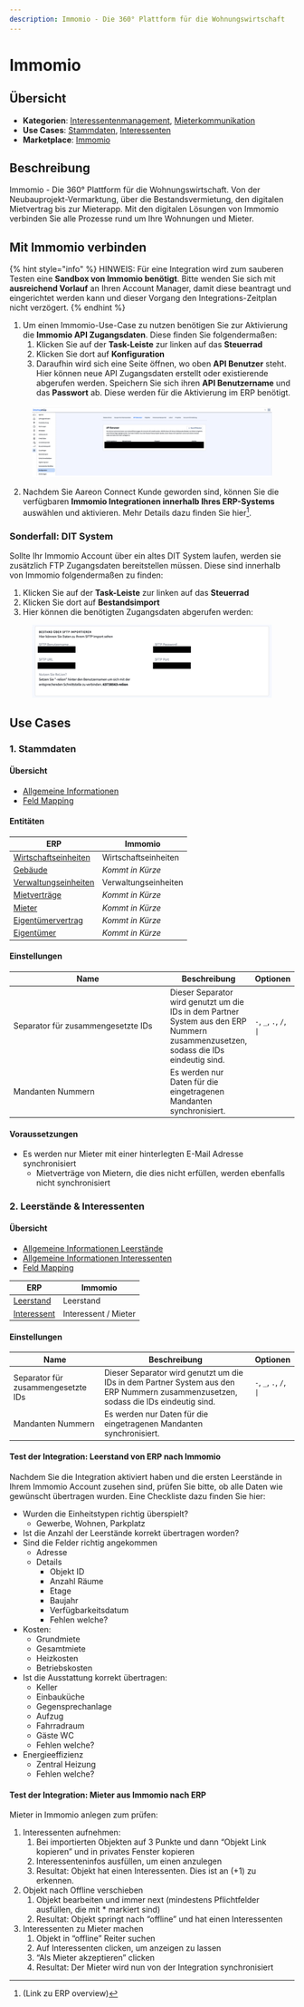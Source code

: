 ```yaml
---
description: Immomio - Die 360° Plattform für die Wohnungswirtschaft
---
```


# Immomio

## Übersicht

* **Kategorien**: [Interessentenmanagement](../kategorien/interessentenmanagement.md), [Mieterkommunikation](../kategorien/mieterkommunikation.md)
* **Use Cases**: [Stammdaten](immomio.md#stammdaten), [Interessenten](../kategorien/interessentenmanagement.md)
* **Marketplace**: [Immomio](https://marketplace.aareon.com/de/listings/immomio)

## Beschreibung

Immomio - Die 360° Plattform für die Wohnungswirtschaft. Von der Neubauprojekt-Vermarktung, über die Bestandsvermietung, den digitalen Mietvertrag bis zur Mieterapp. Mit den digitalen Lösungen von Immomio verbinden Sie alle Prozesse rund um Ihre Wohnungen und Mieter.

## Mit Immomio verbinden

{% hint style="info" %}
HINWEIS: Für eine Integration wird zum sauberen Testen eine **Sandbox von Immomio benötigt**. Bitte wenden Sie sich mit **ausreichend Vorlauf** an Ihren Account Manager, damit diese beantragt und eingerichtet werden kann und dieser Vorgang den Integrations-Zeitplan nicht verzögert.
{% endhint %}

1. Um einen Immomio-Use-Case zu nutzen benötigen Sie zur Aktivierung die **Immomio API Zugangsdaten**. Diese finden Sie folgendermaßen:
   1. Klicken Sie auf der **Task-Leiste** zur linken auf das **Steuerrad**
   2. Klicken Sie dort auf **Konfiguration**
   3. Daraufhin wird sich eine Seite öffnen, wo oben **API Benutzer** steht. Hier können neue API Zugangsdaten erstellt oder existierende abgerufen werden. Speichern Sie sich ihren **API Benutzername** und das **Passwort** ab. Diese werden für die Aktivierung im ERP benötigt.

<figure><img src="../.gitbook/assets/immomio_api_access.png" alt=""><figcaption></figcaption></figure>

2. Nachdem Sie Aareon Connect Kunde geworden sind, können Sie die verfügbaren **Immomio Integrationen innerhalb Ihres ERP-Systems** auswählen und aktivieren. Mehr Details dazu finden Sie hier[^1].

### **Sonderfall: DIT System**

Sollte Ihr Immomio Account über ein altes DIT System laufen, werden sie zusätzlich FTP Zugangsdaten bereitstellen müssen. Diese sind innerhalb von Immomio folgendermaßen zu finden:

1. &#x20;Klicken Sie auf der **Task-Leiste** zur linken auf das **Steuerrad**
2. Klicken Sie dort auf **Bestandsimport**
3. Hier können die benötigten Zugangsdaten abgerufen werden:

<figure><img src="../.gitbook/assets/Screenshot 2023-06-01 at 17.25.58.png" alt=""><figcaption></figcaption></figure>

## Use Cases

### 1. Stammdaten

#### Übersicht

* [Allgemeine Informationen](../use-cases/stammdaten.md)
* [Feld Mapping](https://docs.google.com/spreadsheets/d/1b5iCRsnGxBGTXNzHzaNm0SlfRoIpbRofghzS-7HwbVc/edit#gid=1213044489\&fvid=23969279)

#### Entitäten

| ERP                                                            | Immomio              |
| -------------------------------------------------------------- | -------------------- |
| [Wirtschaftseinheiten](../entitaeten/wirtschaftseinheiten.md)  | Wirtschaftseinheiten |
| [Gebäude](../entitaeten/gebaeude.md)                           | _Kommt in Kürze_     |
| [Verwaltungseinheiten](../kategorien/eigentuemerverwaltung.md) | Verwaltungseinheiten |
| [Mietverträge](../entitaeten/mietvertraege.md)                 | _Kommt in Kürze_     |
| [Mieter](../entitaeten/mieter.md)                              | _Kommt in Kürze_     |
| [Eigentümervertrag](../entitaeten/eigentuemervertraege.md)     | _Kommt in Kürze_     |
| [Eigentümer](../entitaeten/eigentuemer.md)                     | _Kommt in Kürze_     |

#### Einstellungen

<table><thead><tr><th width="328.3333333333333">Name</th><th>Beschreibung</th><th>Optionen</th></tr></thead><tbody><tr><td>Separator für zusammengesetzte IDs</td><td>Dieser Separator wird genutzt um die IDs in dem Partner System aus den ERP Nummern zusammenzusetzen, sodass die IDs eindeutig sind.</td><td><code>-</code>, <code>_</code>, <code>.</code>, <code>/</code>, <code>|</code></td></tr><tr><td>Mandanten Nummern</td><td>Es werden nur Daten für die eingetragenen Mandanten synchronisiert.</td><td></td></tr></tbody></table>

#### Voraussetzungen

* Es werden nur Mieter mit einer hinterlegten E-Mail Adresse synchronisiert
  * Mietverträge von Mietern, die dies nicht erfüllen, werden ebenfalls nicht synchronisiert

### 2. Leerstände & Interessenten

#### Übersicht

* [Allgemeine Informationen Leerstände](../entitaeten/leerstaende.md)
* [Allgemeine Informationen Interessenten](../use-cases/interessenten.md)
* [Feld Mapping](https://docs.google.com/spreadsheets/d/1b5iCRsnGxBGTXNzHzaNm0SlfRoIpbRofghzS-7HwbVc/edit#gid=96033489\&fvid=276732562)

| ERP                                           | Immomio              |
| --------------------------------------------- | -------------------- |
| [Leerstand](../entitaeten/leerstaende.md)     | Leerstand            |
| [Interessent](../entitaeten/interessenten.md) | Interessent / Mieter |

#### Einstellungen

| Name                               | Beschreibung                                                                                                                        | Optionen                 |
| ---------------------------------- | ----------------------------------------------------------------------------------------------------------------------------------- | ------------------------ |
| Separator für zusammengesetzte IDs | Dieser Separator wird genutzt um die IDs in dem Partner System aus den ERP Nummern zusammenzusetzen, sodass die IDs eindeutig sind. | `-`, `_`, `.`, `/`, `\|` |
| Mandanten Nummern                  | Es werden nur Daten für die eingetragenen Mandanten synchronisiert.                                                                 |                          |

#### Test der Integration: Leerstand von ERP nach Immomio

Nachdem Sie die Integration aktiviert haben und die ersten Leerstände in Ihrem Immomio Account zusehen sind, prüfen Sie bitte, ob alle Daten wie gewünscht übertragen wurden. Eine Checkliste dazu finden Sie hier:

* Wurden die Einheitstypen richtig überspielt?
  * Gewerbe, Wohnen, Parkplatz
* Ist die Anzahl der Leerstände korrekt übertragen worden?
* Sind die Felder richtig angekommen
  * Adresse
  * Details
    * Objekt ID
    * Anzahl Räume
    * Etage
    * Baujahr
    * Verfügbarkeitsdatum
    * Fehlen welche?
* Kosten:&#x20;
  * Grundmiete
  * Gesamtmiete
  * Heizkosten
  * Betriebskosten
* Ist die Ausstattung korrekt übertragen:&#x20;
  * Keller
  * Einbauküche
  * Gegensprechanlage
  * Aufzug
  * Fahrradraum
  * Gäste WC
  * Fehlen welche?
* Energieeffizienz
  * Zentral Heizung
  * Fehlen welche?

#### Test der Integration: Mieter aus Immomio nach ERP

Mieter in Immomio anlegen zum prüfen:

1. Interessenten aufnehmen:&#x20;
   1. Bei importierten Objekten auf 3 Punkte und dann “Objekt Link kopieren” und in privates Fenster kopieren
   2. Interessenteninfos ausfüllen, um einen anzulegen
   3. Resultat: Objekt hat einen Interessenten. Dies ist an (+1) zu erkennen.
2. Objekt nach Offline verschieben
   1. Objekt bearbeiten und immer next (mindestens Pflichtfelder ausfüllen, die mit \* markiert sind)
   2. Resultat: Objekt springt nach “offline” und hat einen Interessenten
3. Interessenten zu Mieter machen
   1. Objekt in “offline” Reiter suchen
   2. Auf Interessenten clicken, um anzeigen zu lassen
   3. “Als Mieter akzeptieren” clicken
   4. Resultat: Der Mieter wird nun von der Integration synchronisiert

[^1]: (Link zu ERP overview)
